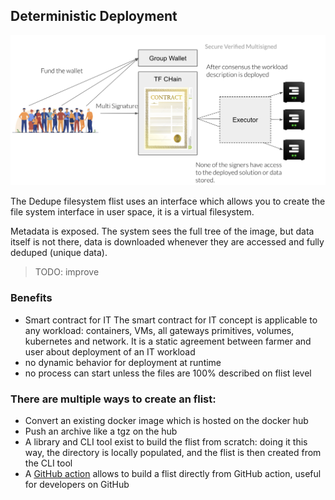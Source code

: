     
## Deterministic Deployment

![](img/smartcontract_deploy.png)  
    
The Dedupe filesystem flist uses an interface which allows you to create the file system interface in user space, it is a virtual filesystem. 

Metadata is exposed. The system sees the full tree of the image, but data itself is not there, data is downloaded whenever they are accessed and fully deduped (unique data).
     
>TODO: improve

### Benefits

  - Smart contract for IT
    The smart contract for IT concept is applicable to any workload: containers, VMs, all gateways primitives, volumes, kubernetes and network.
    It is a static agreement between farmer and user about deployment of an IT workload 
  - no dynamic behavior for deployment at runtime
  - no process can start unless the files are 100% described on flist level
    




### There are multiple ways to create an flist: 

   - Convert an existing docker image which is hosted on the docker hub
   - Push an archive like a tgz on the hub
   - A library and CLI tool exist to build the flist from scratch: doing it this way, the directory is locally populated, and the flist is then created from the CLI tool 
   - A [GitHub action](https://github.com/threefoldtech/publish-flist) allows to build a flist directly from GitHub action, useful for developers on GitHub 


